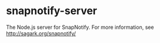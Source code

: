 snapnotify-server
=================
The Node.js server for SnapNotify. For more information, see http://sagark.org/snapnotify/
